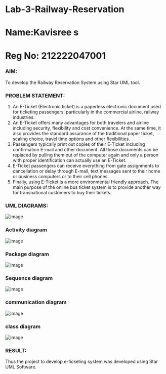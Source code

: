 # Lab-3-Railway-Reservation
# Name:Kavisree s
# Reg No: 212222047001

### AIM:
To develop the Railway Reservation System using Star UML tool.
### PROBLEM STATEMENT:
1. An E-Ticket (Electronic ticket) is a paperless electronic document used for ticketing
passengers, particularly in the commercial airline, railway industries.
2. An E-Ticket offers many advantages for both travelers and airline including security,
flexibility and cost convenience. At the same time, it also provides the standard assurance of
the traditional paper ticket, scaling choice, travel time options and other flexibilities.
3. Passengers typically print out copies of their E-Ticket including confirmation E-mail
and other document. All those documents can be replaced by pulling them out of the computer
again and only a person with proper identification can actually use an E-Ticket.
4. E-Ticket passengers can receive everything from gate assignments to cancellation or
delay through E-mail, text messages sent to their home or business computers or to their cell
phones.
5. Finally, using E-Ticket is a more environmental friendly approach. The main purpose
of the online bus ticket system is to provide another way for transnational customers to buy
their tickets.
### UML DIAGRAMS:
![image](https://github.com/kavisree86/Lab-3-Railway-Reservation/assets/145759687/23d8b821-f882-4c11-bbbf-d962ee45ff02)
### Activity diagram
![image](https://github.com/kavisree86/Lab-3-Railway-Reservation/assets/145759687/14030965-c0c9-4daa-9b7c-b227864978b0)
### Package diagram
![image](https://github.com/kavisree86/Lab-3-Railway-Reservation/assets/145759687/3cac6ab4-351d-405e-9382-aab62d04d7f9)
### Sequence diagram
![image](https://github.com/kavisree86/Lab-3-Railway-Reservation/assets/145759687/0140accb-d49c-4c73-9bc5-bbf4bc755b52)
### communication diagram
![image](https://github.com/kavisree86/Lab-3-Railway-Reservation/assets/145759687/695c9f81-742d-4c3b-83aa-92106b93bfdc)
### class diagram
![image](https://github.com/kavisree86/Lab-3-Railway-Reservation/assets/145759687/6f323c5c-8b98-47ce-b27c-589885e8e27e)






### RESULT:
Thus the project to develop e-ticketing system was developed using Star UML Software.
